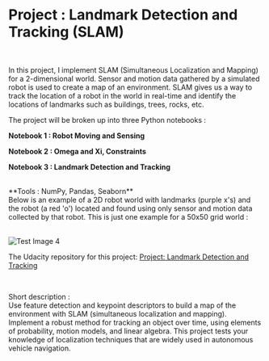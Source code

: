 # Project : Landmark Detection and Tracking (SLAM)
<br />

In this project, I implement SLAM (Simultaneous Localization and Mapping) for a 2-dimensional world. Sensor and motion data gathered by a simulated robot is used to create a map of an environment. SLAM gives us a way to track the location of a robot in the world in real-time and identify the locations of landmarks such as buildings, trees, rocks, etc.
<br />

The project will be broken up into three Python notebooks :
<br />

**Notebook 1 : Robot Moving and Sensing**

**Notebook 2 : Omega and Xi, Constraints**

**Notebook 3 : Landmark Detection and Tracking**

<br />
**Tools : NumPy, Pandas, Seaborn**

<br />
Below is an example of a 2D robot world with landmarks (purple x's) and the robot (a red 'o') located and found using only sensor and motion data collected by that robot. This is just one example for a 50x50 grid world :
<br />
<br />

![Test Image 4](https://github.com/george-kalitsios/Project-Landmark-Detection-and-Tracking/blob/master/Images/robot_world.png)




The Udacity repository for this project: [Project: Landmark Detection and Tracking ](https://github.com/udacity/P3_Implement_SLAM)

<br />

Short description :
<br />
Use feature detection and keypoint descriptors to build a map of the environment with SLAM (simultaneous
localization and mapping).
Implement a robust method for tracking an object over time, using elements of probability, motion models,
and linear algebra. This project tests your knowledge of localization techniques that are widely used in
autonomous vehicle navigation.
